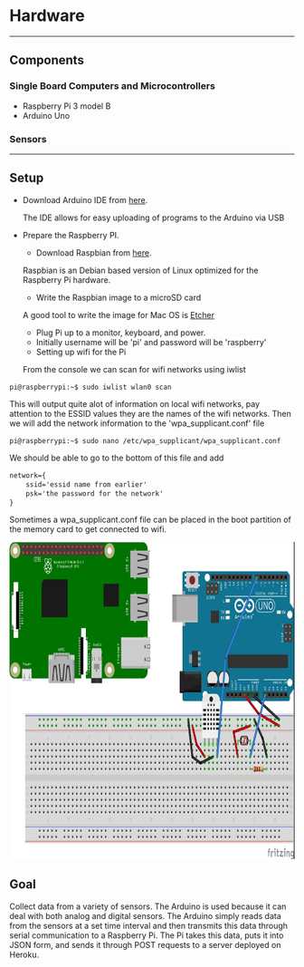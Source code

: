 # Hardware
---
## Components
### Single Board Computers and Microcontrollers
* Raspberry Pi 3 model B
* Arduino Uno

### Sensors

---
## Setup
* Download Arduino IDE from [here](https://www.arduino.cc/en/Main/Software).

   The IDE allows for easy uploading of programs to the Arduino via USB
* Prepare the Raspberry PI.
    - Download Raspbian from [here](https://www.raspberrypi.org/downloads/raspbian/).

   Raspbian is an Debian based version of Linux optimized for the Raspberry Pi hardware.
    - Write the Raspbian image to a microSD card

   A good tool to write the image for Mac OS is [Etcher](https://etcher.io/)
    - Plug Pi up to a monitor, keyboard, and power.
    - Initially username will be 'pi' and password will be 'raspberry'
    - Setting up wifi for the Pi

   From the console we can scan for wifi networks using iwlist
```console
pi@raspberrypi:~$ sudo iwlist wlan0 scan
```
   This will output quite alot of information on local wifi networks, pay
attention to the ESSID values they are the names of the wifi networks.
Then we will add the network information to the 'wpa_supplicant.conf' file

```console
pi@raspberrypi:~$ sudo nano /etc/wpa_supplicant/wpa_supplicant.conf
```
   We should be able to go to the bottom of this file and add
```console
network={
    ssid='essid name from earlier'
    psk='the password for the network'
}
```
   Sometimes a wpa_supplicant.conf file can be placed in the boot partition of the memory card to get connected to wifi.

<p align="center">
    <img width="600" height="560" src="./basicSetup.jpg">
</p>


## Goal
Collect data from a variety of sensors. The Arduino is used because it can
deal with both analog and digital sensors. The Arduino simply reads data
from the sensors at a set time interval and then transmits this data 
through serial communication to a Raspberry Pi. The Pi takes this data,
puts it into JSON form, and sends it through POST requests to a server
deployed on Heroku.
